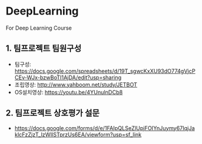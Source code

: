# DeepLearning
For Deep Learning Course

## 1. 팀프로젝트 팀원구성
 - 팀구성: https://docs.google.com/spreadsheets/d/19T_sgwcKxXU93dO774gVjcPCEv-WJx-bzwBoTI1AjDA/edit?usp=sharing
 - 조립영상: http://www.yahboom.net/study/JETBOT
 - OS설치영상: https://youtu.be/4YUnulnDCb8

## 2. 팀프로젝트 상호평가 설문
 - https://docs.google.com/forms/d/e/1FAIpQLSeZlUpjFOIYnJuymy67IqjJaklcFzZjzT_lzWIlSTprzUs6EA/viewform?usp=sf_link
